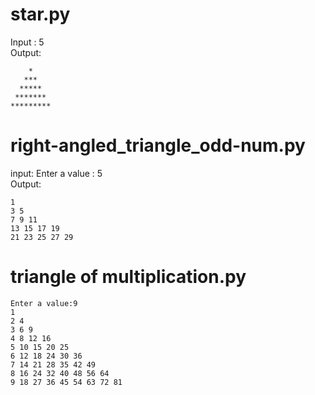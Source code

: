# star.py
Input : 5       
Output:                                                                                       
```
    *                                                                                          
   ***                                                                                         
  *****                                                                                        
 *******                                                                                       
*********
```
# right-angled_triangle_odd-num.py
input: Enter a value : 5   
Output:
```                                                                                             
1                                                                                              
3 5                                                                                            
7 9 11                                                                                         
13 15 17 19                                                                                    
21 23 25 27 29
```
# triangle of multiplication.py

```
Enter a value:9                                                                                
1                                                                                              
2 4                                                                                            
3 6 9                                                                                          
4 8 12 16                                                                                      
5 10 15 20 25                                                                                  
6 12 18 24 30 36                                                                               
7 14 21 28 35 42 49                                                                            
8 16 24 32 40 48 56 64                                                                         
9 18 27 36 45 54 63 72 81
```
